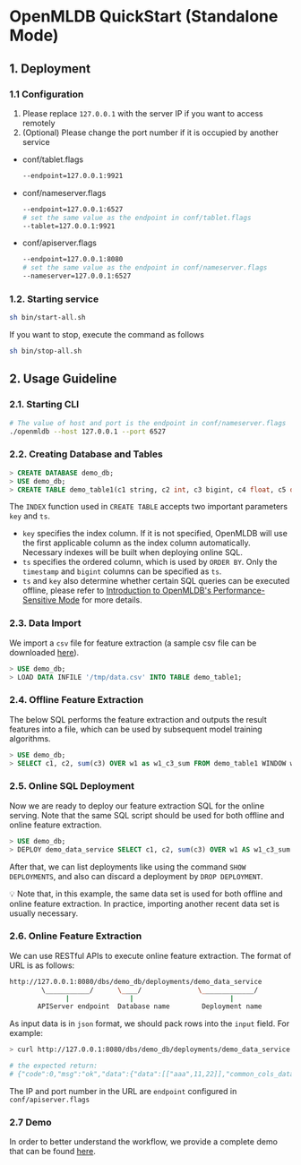 # OpenMLDB QuickStart (Standalone Mode)

## 1. Deployment
### 1.1 Configuration
1. Please replace `127.0.0.1` with the server IP if you want to access remotely
2. (Optional) Please change the port number if it is occupied by another service

* conf/tablet.flags
   ```bash
   --endpoint=127.0.0.1:9921
   ```
* conf/nameserver.flags
   ```bash
   --endpoint=127.0.0.1:6527
   # set the same value as the endpoint in conf/tablet.flags
   --tablet=127.0.0.1:9921
   ```
* conf/apiserver.flags
   ```bash
   --endpoint=127.0.0.1:8080
   # set the same value as the endpoint in conf/nameserver.flags
   --nameserver=127.0.0.1:6527
   ```
### 1.2. Starting service
```bash
sh bin/start-all.sh
```
If you want to stop, execute the command as follows 
```bash
sh bin/stop-all.sh
```
## 2. Usage Guideline
### 2.1. Starting CLI
```bash
# The value of host and port is the endpoint in conf/nameserver.flags
./openmldb --host 127.0.0.1 --port 6527
```
### 2.2. Creating Database and Tables
```sql
> CREATE DATABASE demo_db;
> USE demo_db;
> CREATE TABLE demo_table1(c1 string, c2 int, c3 bigint, c4 float, c5 double, c6 timestamp, c7 date, INDEX(key=c1, ts=c6));
```
The `INDEX` function used in `CREATE TABLE` accepts two important parameters `key` and `ts`. 

- `key` specifies the index column. If it is not specified, OpenMLDB will use the first applicable column as the index column automatically. Necessary indexes will be built when deploying online SQL. 
- `ts` specifies the ordered column, which is used by `ORDER BY`. Only the `timestamp` and `bigint` columns can be specified as `ts`. 
- `ts` and `key` also determine whether certain SQL queries can be executed offline, please refer to [Introduction to OpenMLDB's Performance-Sensitive Mode](performance_sensitive_mode.md) for more details.

### 2.3. Data Import
We import a `csv` file for feature extraction (a sample csv file can be downloaded [here](../../demo/standalone/data/data.csv)).
```sql
> USE demo_db;
> LOAD DATA INFILE '/tmp/data.csv' INTO TABLE demo_table1;
```
### 2.4. Offline Feature Extraction

The below SQL performs the feature extraction and outputs the result features into a file, which can be used by subsequent model training algorithms.

```sql
> USE demo_db;
> SELECT c1, c2, sum(c3) OVER w1 as w1_c3_sum FROM demo_table1 WINDOW w1 AS (PARTITION BY demo_table1.c1 ORDER BY demo_table1.c6 ROWS BETWEEN 2 PRECEDING AND CURRENT ROW) INTO OUTFILE '/tmp/feature.csv';
```
### 2.5. Online SQL Deployment

Now we are ready to deploy our feature extraction SQL for the online serving. Note that the same SQL script should be used for both offline and online feature extraction.

```sql
> USE demo_db;
> DEPLOY demo_data_service SELECT c1, c2, sum(c3) OVER w1 AS w1_c3_sum FROM demo_table1 WINDOW w1 AS (PARTITION BY demo_table1.c1 ORDER BY demo_table1.c6 ROWS BETWEEN 2 PRECEDING AND CURRENT ROW);
```
After that, we can list deployments like using the command `SHOW DEPLOYMENTS`, and also can discard a deployment by `DROP DEPLOYMENT`.

:bulb: Note that, in this example, the same data set is used for both offline and online feature extraction. In practice, importing another recent data set is usually necessary.

### 2.6. Online Feature Extraction

We can use RESTful APIs to execute online feature extraction. The format of URL is as follows:

```bash
http://127.0.0.1:8080/dbs/demo_db/deployments/demo_data_service
        \___________/      \____/              \_____________/
              |               |                        |
       APIServer endpoint  Database name        Deployment name
```
As input data is in `json` format, we should pack rows into the `input` field.  For example:

```bash
> curl http://127.0.0.1:8080/dbs/demo_db/deployments/demo_data_service -X POST -d'{"input": [["aaa", 11, 22, 1.2, 1.3, 1635247427000, "2021-05-20"]]}'

# the expected return:
# {"code":0,"msg":"ok","data":{"data":[["aaa",11,22]],"common_cols_data":[]}}
```
The IP and port number in the URL are `endpoint` configured in `conf/apiserver.flags`

### 2.7 Demo

In order to better understand the workflow, we provide a complete demo that can be found [here](https://github.com/4paradigm/OpenMLDB/tree/main/demo).
